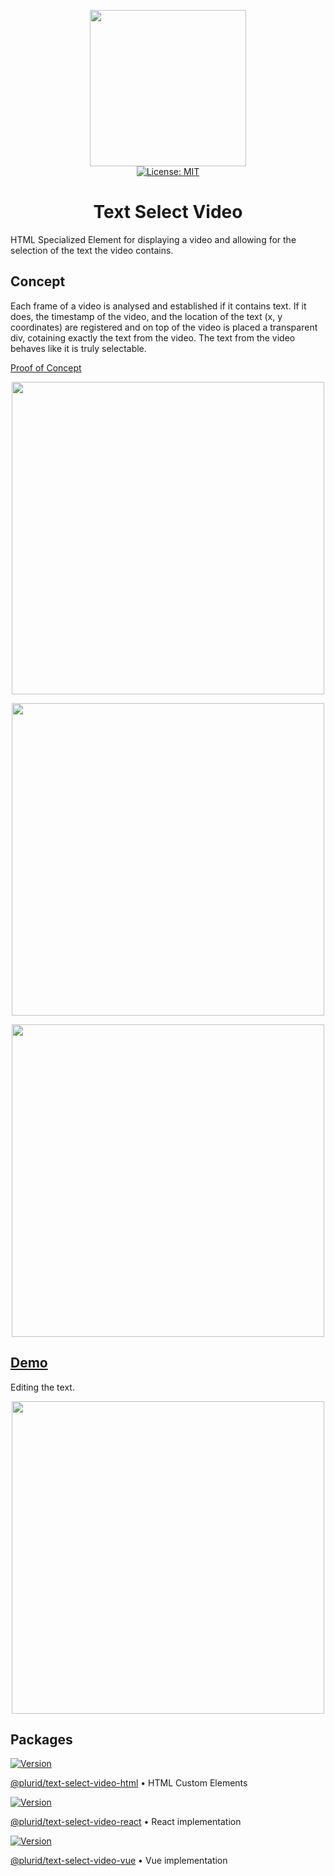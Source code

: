 <p align="center">
    <img src="https://raw.githubusercontent.com/plurid/text-select-video/master/about/identity/TSV-logo.png" height="250px">
    <br />
    <a target="_blank" href="https://github.com/plurid/text-select-video/blob/master/LICENSE">
        <img src="https://img.shields.io/badge/license-MIT-blue.svg?colorB=1380C3&style=for-the-badge" alt="License: MIT">
    </a>
</p>


<h1 align="center">
    Text Select Video
</h1>


HTML Specialized Element for displaying a video and allowing for the selection of the text the video contains.


## Concept

Each frame of a video is analysed and established if it contains text. If it does, the timestamp of the video, and the location of the text (x, y coordinates) are registered and on top of the video is placed a transparent div, cotaining exactly the text from the video. The text from the video behaves like it is truly selectable.

[Proof of Concept](https://youtu.be/WCH7w-q5KtA)

<p align="center">
    <img src="https://raw.githubusercontent.com/plurid/text-select-video/master/about/demo/1.png" height="500px">
</p>

<p align="center">
    <img src="https://raw.githubusercontent.com/plurid/text-select-video/master/about/demo/2.png" height="500px">
</p>

<p align="center">
    <img src="https://raw.githubusercontent.com/plurid/text-select-video/master/about/demo/3.png" height="500px">
</p>



## [Demo](https://caveljan.com/text-select-video/)

Editing the text.

<p align="center">
    <img src="https://raw.githubusercontent.com/plurid/text-select-video/master/about/demo/on-edit.png" height="500px">
</p>


## Packages

<a target="_blank" href="https://www.npmjs.com/package/@plurid/text-select-video-html">
    <img src="https://img.shields.io/npm/v/@plurid/text-select-video-html.svg?logo=npm&colorB=1380C3&style=for-the-badge" alt="Version">
</a>

[@plurid/text-select-video-html][text-select-video-html] • HTML Custom Elements

[text-select-video-html]: https://github.com/plurid/text-select-video/tree/master/packages/text-select-video-html



<a target="_blank" href="https://www.npmjs.com/package/@plurid/text-select-video-react">
    <img src="https://img.shields.io/npm/v/@plurid/text-select-video-react.svg?logo=npm&colorB=1380C3&style=for-the-badge" alt="Version">
</a>

[@plurid/text-select-video-react][text-select-video-react] • React implementation

[text-select-video-react]: https://github.com/plurid/text-select-video/tree/master/packages/text-select-video-react



<a target="_blank" href="https://www.npmjs.com/package/@plurid/text-select-video-vue">
    <img src="https://img.shields.io/npm/v/@plurid/text-select-video-vue.svg?logo=npm&colorB=1380C3&style=for-the-badge" alt="Version">
</a>

[@plurid/text-select-video-vue][text-select-video-vue] • Vue implementation

[text-select-video-vue]: https://github.com/plurid/text-select-video/tree/master/packages/text-select-video-vue
